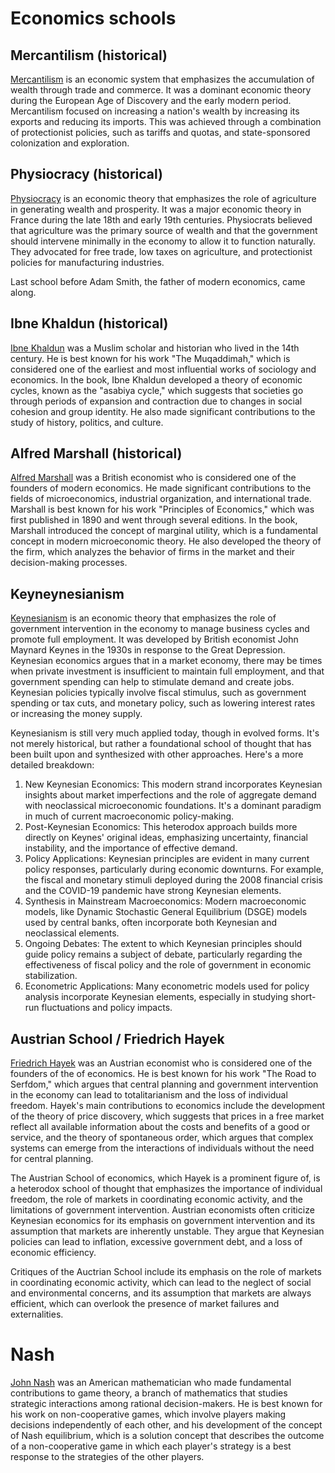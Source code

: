# Economics schools

## Mercantilism (historical)

[Mercantilism](https://en.wikipedia.org/wiki/Mercantilism) is an economic system that emphasizes the accumulation of wealth through trade and commerce. It was a dominant economic theory during the European Age of Discovery and the early modern period. Mercantilism focused on increasing a nation's wealth by increasing its exports and reducing its imports. This was achieved through a combination of protectionist policies, such as tariffs and quotas, and state-sponsored colonization and exploration.

## Physiocracy (historical)

[Physiocracy](https://en.wikipedia.org/wiki/Physiocracy) is an economic theory that emphasizes the role of agriculture in generating wealth and prosperity. It was a major economic theory in France during the late 18th and early 19th centuries. Physiocrats believed that agriculture was the primary source of wealth and that the government should intervene minimally in the economy to allow it to function naturally. They advocated for free trade, low taxes on agriculture, and protectionist policies for manufacturing industries.

Last school before Adam Smith, the father of modern economics, came along.

## Ibne Khaldun (historical)

[Ibne Khaldun](https://en.wikipedia.org/wiki/Ibn_Khaldun) was a Muslim scholar and historian who lived in the 14th century. He is best known for his work "The Muqaddimah," which is considered one of the earliest and most influential works of sociology and economics. In the book, Ibne Khaldun developed a theory of economic cycles, known as the "asabiya cycle," which suggests that societies go through periods of expansion and contraction due to changes in social cohesion and group identity. He also made significant contributions to the study of history, politics, and culture.

## Alfred Marshall (historical)

[Alfred Marshall](https://en.wikipedia.org/wiki/Alfred_Marshall) was a British economist who is considered one of the founders of modern economics. He made significant contributions to the fields of microeconomics, industrial organization, and international trade. Marshall is best known for his work "Principles of Economics," which was first published in 1890 and went through several editions. In the book, Marshall introduced the concept of marginal utility, which is a fundamental concept in modern microeconomic theory. He also developed the theory of the firm, which analyzes the behavior of firms in the market and their decision-making processes.

## Keyneynesianism

[Keynesianism](https://en.wikipedia.org/wiki/Keynesian_economics) is an economic theory that emphasizes the role of government intervention in the economy to manage business cycles and promote full employment. It was developed by British economist John Maynard Keynes in the 1930s in response to the Great Depression. Keynesian economics argues that in a market economy, there may be times when private investment is insufficient to maintain full employment, and that government spending can help to stimulate demand and create jobs. Keynesian policies typically involve fiscal stimulus, such as government spending or tax cuts, and monetary policy, such as lowering interest rates or increasing the money supply.

Keynesianism is still very much applied today, though in evolved forms. It's not merely historical, but rather a foundational school of thought that has been built upon and synthesized with other approaches. Here's a more detailed breakdown:
1.  New Keynesian Economics:
    This modern strand incorporates Keynesian insights about market imperfections and the role of aggregate demand with neoclassical microeconomic foundations. It's a dominant paradigm in much of current macroeconomic policy-making.
2.  Post-Keynesian Economics:
    This heterodox approach builds more directly on Keynes' original ideas, emphasizing uncertainty, financial instability, and the importance of effective demand.
3.  Policy Applications:
    Keynesian principles are evident in many current policy responses, particularly during economic downturns. For example, the fiscal and monetary stimuli deployed during the 2008 financial crisis and the COVID-19 pandemic have strong Keynesian elements.
4.  Synthesis in Mainstream Macroeconomics:
    Modern macroeconomic models, like Dynamic Stochastic General Equilibrium (DSGE) models used by central banks, often incorporate both Keynesian and neoclassical elements.
5.  Ongoing Debates:
    The extent to which Keynesian principles should guide policy remains a subject of debate, particularly regarding the effectiveness of fiscal policy and the role of government in economic stabilization.
6.  Econometric Applications:
    Many econometric models used for policy analysis incorporate Keynesian elements, especially in studying short-run fluctuations and policy impacts.

## Austrian School / Friedrich Hayek

[Friedrich Hayek](https://en.wikipedia.org/wiki/Friedrich_Hayek) was an Austrian economist who is considered one of the founders of the  of economics. He is best known for his work "The Road to Serfdom," which argues that central planning and government intervention in the economy can lead to totalitarianism and the loss of individual freedom. Hayek's main contributions to economics include the development of the theory of price discovery, which suggests that prices in a free market reflect all available information about the costs and benefits of a good or service, and the theory of spontaneous order, which argues that complex systems can emerge from the interactions of individuals without the need for central planning.

The Austrian School of economics, which Hayek is a prominent figure of, is a heterodox school of thought that emphasizes the importance of individual freedom, the role of markets in coordinating economic activity, and the limitations of government intervention. Austrian economists often criticize Keynesian economics for its emphasis on government intervention and its assumption that markets are inherently unstable. They argue that Keynesian policies can lead to inflation, excessive government debt, and a loss of economic efficiency.

Critiques of the Auctrian School include its emphasis on the role of markets in coordinating economic activity, which can lead to the neglect of social and environmental concerns, and its assumption that markets are always efficient, which can overlook the presence of market failures and externalities.

# Nash

[John Nash](https://en.wikipedia.org/wiki/John_Forbes_Nash_Jr.) was an American mathematician who made fundamental contributions to game theory, a branch of mathematics that studies strategic interactions among rational decision-makers. He is best known for his work on non-cooperative games, which involve players making decisions independently of each other, and his development of the concept of Nash equilibrium, which is a solution concept that describes the outcome of a non-cooperative game in which each player's strategy is a best response to the strategies of the other players.

